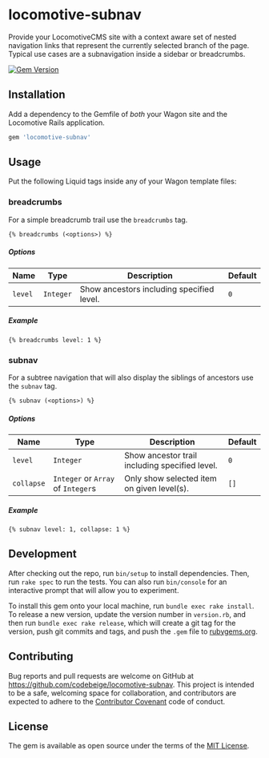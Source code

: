 # locomotive-subnav

Provide your LocomotiveCMS site with a context aware set of nested navigation
links that represent the currently selected branch of the page. Typical use
cases are a subnavigation inside a sidebar or breadcrumbs.

[![Gem Version](https://badge.fury.io/rb/locomotive-subnav.svg)](https://badge.fury.io/rb/locomotive-subnav)

## Installation

Add a dependency to the Gemfile of *both* your Wagon site and the Locomotive
Rails application.

```ruby
gem 'locomotive-subnav'
```

## Usage

Put the following Liquid tags inside any of your Wagon template files:

### breadcrumbs

For a simple breadcrumb trail use the `breadcrumbs` tag.

```liquid
{% breadcrumbs (<options>) %}
```

##### Options

| Name    | Type      | Description                               | Default |
| ---     | ---       | ---                                       | ---     |
| `level` | `Integer` | Show ancestors including specified level. | `0`     |

##### Example

```liquid
{% breadcrumbs level: 1 %}
```

### subnav

For a subtree navigation that will also display the siblings of ancestors use
the `subnav` tag.

```liquid
{% subnav (<options>) %}
```

##### Options

| Name       | Type                               | Description                                    | Default |
| ---        | ---                                | ---                                            | ---     |
| `level`    | `Integer`                          | Show ancestor trail including specified level. | `0`     |
| `collapse` | `Integer` or `Array` of `Integer`s | Only show selected item on given level(s).     | `[]`    |

##### Example

```liquid
{% subnav level: 1, collapse: 1 %}
```

## Development

After checking out the repo, run `bin/setup` to install dependencies. Then, run
`rake spec` to run the tests. You can also run `bin/console` for an interactive
prompt that will allow you to experiment.

To install this gem onto your local machine, run `bundle exec rake install`. To
release a new version, update the version number in `version.rb`, and then run
`bundle exec rake release`, which will create a git tag for the version, push
git commits and tags, and push the `.gem` file to
[rubygems.org](https://rubygems.org).

## Contributing

Bug reports and pull requests are welcome on GitHub at
https://github.com/codebeige/locomotive-subnav. This project is intended to
be a safe, welcoming space for collaboration, and contributors are expected to
adhere to the [Contributor Covenant](http://contributor-covenant.org) code of
conduct.


## License

The gem is available as open source under the terms of the
[MIT License](http://opensource.org/licenses/MIT).
